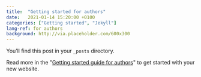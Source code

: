 ```yaml
---
title:  "Getting started for authors"
date:   2021-01-14 15:20:00 +0100
categories: ["Getting started", "Jekyll"]
lang-ref: for authors
background: http://via.placeholder.com/600x300
---
```

You’ll find this post in your `_posts` directory.

Read more in the "[Getting started guide for authors](https://github.com/gbif/hosted-portals/blob/main/getting-started/for-authors.md)" to get started with your new website.